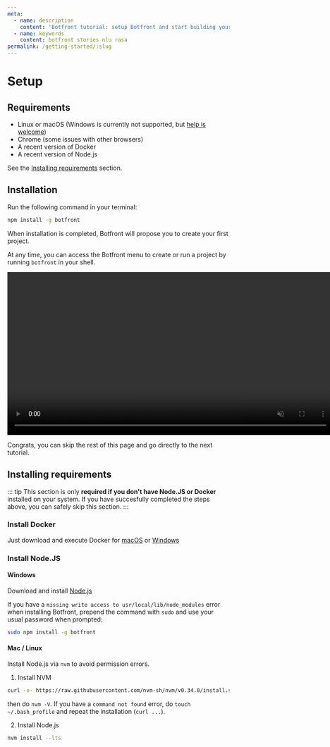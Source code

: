 ```yaml
---
meta:
  - name: description
    content: 'Botfront tutorial: setup Botfront and start building your Rasa chatbot'
  - name: keywords
    content: botfront stories nlu rasa
permalink: /getting-started/:slug
---
```


# Setup

## Requirements
- Linux or macOS (Windows is currently not supported, but [help is welcome](https://github.com/botfront/botfront/issues/115))
- Chrome (some issues with other browsers)
- A recent version of Docker
- A recent version of Node.js

See the [Installing requirements](#installing-requirements) section.


## Installation
Run the following command in your terminal:

```bash
npm install -g botfront
```

When installation is completed, Botfront will propose you to create your first project.

At any time, you can access the Botfront menu to create or run a project by running `botfront` in your shell.

<video autoplay muted loop width="740" controls>
  <source src="../../videos/setup.mp4" type="video/mp4">
  Your browser does not support the video tag.
</video> 

Congrats, you can skip the rest of this page and go directly to the next tutorial.

## Installing requirements

::: tip
This section is only **required if you don't have Node.JS or Docker** installed on your system. If you have succesfully completed the steps above, you can safely skip this section.
:::

### Install Docker
Just download and execute Docker for [macOS](https://download.docker.com/mac/stable/Docker.dmg) or [Windows](https://download.docker.com/win/stable/Docker%20for%20Windows%20Installer.exe) 

### Install Node.JS

#### Windows
Download and install [Node.js](https://nodejs.org/en/download/)

If you have a `missing write access to usr/local/lib/node_modules` error when installing Botfront, prepend the command with `sudo` and use your usual password when prompted:

```bash
sudo npm install -g botfront
```


#### Mac / Linux
Install Node.js via `nvm` to avoid permission errors.

1. Install NVM
   
```bash
curl -o- https://raw.githubusercontent.com/nvm-sh/nvm/v0.34.0/install.sh | bash
```

then do `nvm -V`. If you have a `command not found` error, do `touch ~/.bash_profile` and repeat the installation (`curl ...`).

2. Install Node.js

```bash
nvm install --lts 
```